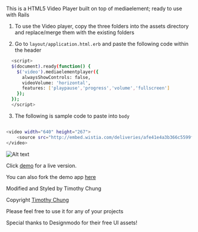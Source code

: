 This is a HTML5 Video Player built on top of mediaelement; ready to use with Rails

1) To use the Video player, copy the three folders into the assets directory and replace/merge them with the existing folders

2) Go to `layout/application.html.erb` and paste the following code within the header

```bash
  <script>
  $(document).ready(function() {
    $('video').mediaelementplayer({
      alwaysShowControls: false,
      videoVolume: 'horizontal',
      features: ['playpause','progress','volume','fullscreen']
    });
  });
  </script>
```

3) The following is sample code to paste into `body`
```bash

<video width="640" height="267">
    <source src="http://embed.wistia.com/deliveries/afe41e4a3b366c5599fb17d96c469ad85007e2df/file.mp4" type="video/mp4">
</video>
```
![Alt text](https://raw.githubusercontent.com/timchunght/tim-html5-player-rails/master/tim-html5-video.png)

Click [demo](https://timplayer.herokuapp.com/) for a live version.

You can also fork the demo app [here](https://github.com/timchunght/timplayerdemo)

Modified and Styled by Timothy Chung

Copyright [Timothy Chung](https://www.linkedin.com/in/timchunght)

Please feel free to use it for any of your projects

Special thanks to Designmodo for their free UI assets!
